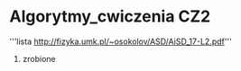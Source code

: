 # Algorytmy_cwiczenia CZ2

'''lista http://fizyka.umk.pl/~osokolov/ASD/AiSD_17-L2.pdf'''

1. zrobione